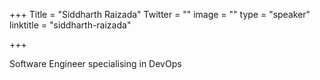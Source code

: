 +++
Title = "Siddharth Raizada"
Twitter = ""
image = ""
type = "speaker"
linktitle = "siddharth-raizada"

+++

Software Engineer specialising in DevOps
